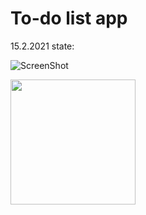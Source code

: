 # To-do list app

15.2.2021 state: 

![ScreenShot](screenshots/screenshot15.2.2021.png) 

<img src="screenshots/screenshot15.2.2021.png" width='200'>

